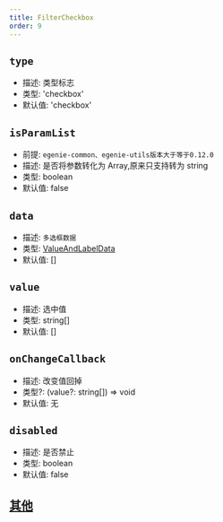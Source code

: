 ```yaml
---
title: FilterCheckbox
order: 9
---
```


## `type`

- 描述: 类型标志
- 类型: 'checkbox'
- 默认值: 'checkbox'

## `isParamList`

- 前提: `egenie-common、egenie-utils版本大于等于0.12.0`
- 描述: 是否将参数转化为 Array,原来只支持转为 string
- 类型: boolean
- 默认值: false

## `data`

- 描述: `多选框数据`
- 类型: [ValueAndLabelData](./filter-base#valueandlabeldata)
- 默认值: []

## `value`

- 描述: 选中值
- 类型: string[]
- 默认值: []

## `onChangeCallback`

- 描述: 改变值回掉
- 类型?: (value?: string[]) => void
- 默认值: 无

## `disabled`

- 描述: 是否禁止
- 类型: boolean
- 默认值: false

## [其他](./filter-base#filterbase)
